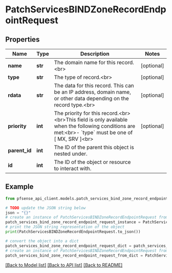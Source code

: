 # PatchServicesBINDZoneRecordEndpointRequest


## Properties

Name | Type | Description | Notes
------------ | ------------- | ------------- | -------------
**name** | **str** | The domain name for this record.&lt;br&gt; | [optional] 
**type** | **str** | The type of record.&lt;br&gt; | [optional] 
**rdata** | **str** | The data for this record. This can be an IP address, domain name, or other data depending on the record type.&lt;br&gt; | [optional] 
**priority** | **int** | The priority for this record.&lt;br&gt;&lt;br&gt;This field is only available when the following conditions are met:&lt;br&gt;- &#x60;type&#x60; must be one of [ MX, SRV ]&lt;br&gt; | [optional] 
**parent_id** | **int** | The ID of the parent this object is nested under. | 
**id** | **int** | The ID of the object or resource to interact with. | 

## Example

```python
from pfsense_api_client.models.patch_services_bind_zone_record_endpoint_request import PatchServicesBINDZoneRecordEndpointRequest

# TODO update the JSON string below
json = "{}"
# create an instance of PatchServicesBINDZoneRecordEndpointRequest from a JSON string
patch_services_bind_zone_record_endpoint_request_instance = PatchServicesBINDZoneRecordEndpointRequest.from_json(json)
# print the JSON string representation of the object
print(PatchServicesBINDZoneRecordEndpointRequest.to_json())

# convert the object into a dict
patch_services_bind_zone_record_endpoint_request_dict = patch_services_bind_zone_record_endpoint_request_instance.to_dict()
# create an instance of PatchServicesBINDZoneRecordEndpointRequest from a dict
patch_services_bind_zone_record_endpoint_request_from_dict = PatchServicesBINDZoneRecordEndpointRequest.from_dict(patch_services_bind_zone_record_endpoint_request_dict)
```
[[Back to Model list]](../README.md#documentation-for-models) [[Back to API list]](../README.md#documentation-for-api-endpoints) [[Back to README]](../README.md)


